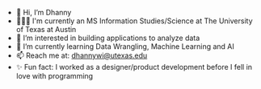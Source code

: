 - 👋 Hi, I’m Dhanny
- 👩🏼‍🎓 I'm currently an MS Information Studies/Science at The University of Texas at Austin
- 👀 I’m interested in building applications to analyze data
- 🌱 I’m currently learning Data Wrangling, Machine Learning and AI
- 📫 Reach me at: dhannywi@utexas.edu
- ✨ Fun fact: I worked as a designer/product development before I fell in love with programming
<!---
dhannywi/dhannywi is a ✨ special ✨ repository because its `README.md` (this file) appears on your GitHub profile.
You can click the Preview link to take a look at your changes.
--->
